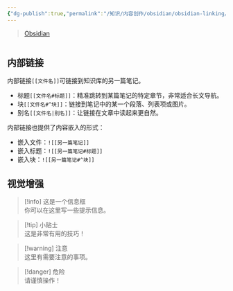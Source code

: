 ```yaml
---
{"dg-publish":true,"permalink":"/知识/内容创作/obsidian/obsidian-linking/","title":"双向链接","tags":["doc","obsidian"],"noteIcon":""}
---
```


> [Obsidian](https://obsidian.md)

```table-of-contents
```


## 内部链接

内部链接`[[文件名]]`可链接到知识库的另一篇笔记。
- 标题`[[文件名#标题]]`：精准跳转到某篇笔记的特定章节，非常适合长文导航。
- 块`[[文件名#^块]]`：链接到笔记中的某一个段落、列表项或图片。
- 别名`[[文件名|别名]]`：让链接在文章中读起来更自然。

内部链接也提供了内容嵌入的形式：
- 嵌入文件：`![[另一篇笔记]]`
- 嵌入标题：`![[另一篇笔记#标题]]`
- 嵌入块：`![[另一篇笔记#^块]]`

## 视觉增强

> [!info] 这是一个信息框  
> 你可以在这里写一些提示信息。  
  
> [!tip] 小贴士  
> 这是非常有用的技巧！  
  
> [!warning] 注意  
> 这里有需要注意的事项。  
  
> [!danger] 危险  
> 请谨慎操作！
